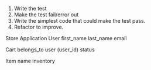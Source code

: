 1. Write the test
2. Make the test fail/error out
3. Write the simplest code that could make the test pass.
4. Refactor to improve.


Store Application
User
  first_name
  last_name
  email

Cart
  belongs_to user (user_id)
  status

Item
  name
  inventory
  
